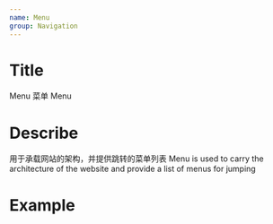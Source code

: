 ```yaml
---
name: Menu
group: Navigation
---
```


# Title

Menu 菜单
Menu

# Describe

用于承载网站的架构，并提供跳转的菜单列表
Menu is used to carry the architecture of the website and provide a list of menus for jumping

# Example
